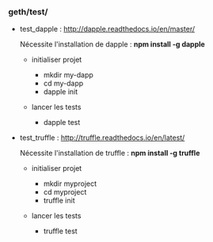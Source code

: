 ### geth/test/
* test_dapple : http://dapple.readthedocs.io/en/master/

    Nécessite l'installation de dapple :
    **npm install -g dapple**

  * initialiser projet
     * mkdir my-dapp
     * cd my-dapp
     * dapple init

  * lancer les tests
     * dapple test

* test_truffle : http://truffle.readthedocs.io/en/latest/

    Nécessite l'installation de truffle :
    **npm install -g truffle**

  * initialiser projet
     * mkdir myproject
     * cd myproject
     * truffle init

  * lancer les tests
     * truffle test
